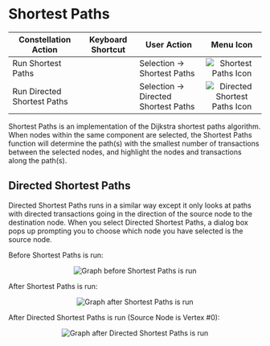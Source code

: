 # Shortest Paths

<table class="table table-striped">
<thead>
<tr class="header">
<th>Constellation Action</th>
<th>Keyboard Shortcut</th>
<th>User Action</th>
<th style="text-align: center;">Menu Icon</th>
</tr>
</thead>
<tbody>
<tr class="odd">
<td>Run Shortest Paths</td>
<td></td>
<td>Selection -&gt; Shortest Paths</td>
<td style="text-align: center;"><img src="../constellation/CoreAlgorithmPlugins/src/au/gov/asd/tac/constellation/plugins/algorithms/docs/resources/shortestpaths.png" alt="Shortest Paths Icon" /></td>
</tr>
<tr class="even">
<td>Run Directed Shortest Paths</td>
<td></td>
<td>Selection -&gt; Directed Shortest Paths</td>
<td style="text-align: center;"><img src="../constellation/CoreAlgorithmPlugins/src/au/gov/asd/tac/constellation/plugins/algorithms/docs/resources/shortestpathsfd.png" alt="Directed Shortest Paths Icon" /></td>
</tr>
</tbody>
</table>

Shortest Paths is an implementation of the Dijkstra shortest paths
algorithm. When nodes within the same component are selected, the
Shortest Paths function will determine the path(s) with the smallest
number of transactions between the selected nodes, and highlight the
nodes and transactions along the path(s).

## Directed Shortest Paths

Directed Shortest Paths runs in a similar way except it only looks at
paths with directed transactions going in the direction of the source
node to the destination node. When you select Directed Shortest Paths, a
dialog box pops up prompting you to choose which node you have selected
is the source node.

Before Shortest Paths is run:

<div style="text-align: center">

<img src="../constellation/CoreAlgorithmPlugins/src/au/gov/asd/tac/constellation/plugins/algorithms/docs/resources/ShortestPathBefore.png" alt="Graph before Shortest Paths is
run" />

</div>

After Shortest Paths is run:

<div style="text-align: center">

<img src="../constellation/CoreAlgorithmPlugins/src/au/gov/asd/tac/constellation/plugins/algorithms/docs/resources/ShortestPathAfter.png" alt="Graph after Shortest Paths is
run" />

</div>

After Directed Shortest Paths is run (Source Node is Vertex #0):

<div style="text-align: center">

<img src="../constellation/CoreAlgorithmPlugins/src/au/gov/asd/tac/constellation/plugins/algorithms/docs/resources/ShortestPathAfterDirected.png" alt="Graph after Directed Shortest Paths is
run" />

</div>
